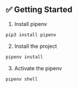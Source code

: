 

## ✅ Getting Started

1. Install pipenv

```bash
pip3 install pipenv
```

2. Install the project

```bash
pipenv install
```

3. Activate the pipenv

```bash
pipenv shell
```